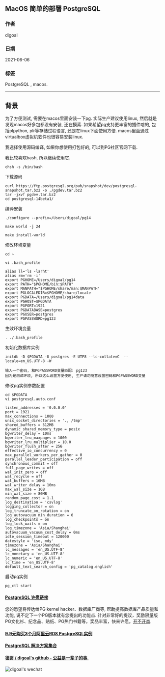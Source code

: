 ## MacOS 简单的部署 PostgreSQL  
  
### 作者  
digoal  
  
### 日期  
2021-06-06  
  
### 标签  
PostgreSQL , macos.   
  
----  
  
## 背景  
为了方便测试, 需要在macos里面安装一下pg. 实际生产建议使用linux, 然后就是发现macos好多包都没有安装, 还在摸索.  如果希望pg支持更丰富的插件啥的, 包括plpython, plr等存储过程语言, 还是在linux下面使用方便.   macos里面通过virtualbox虚拟机软件也很容易安装linux.   
  
我选择使用源码编译, 如果你想使用打包好的, 可以到PG社区官网下载.   
  
我比较喜欢bash, 所以继续使用它.  
  
```  
chsh -s /bin/bash  
```  
  
下载源码  
  
```  
curl https://ftp.postgresql.org/pub/snapshot/dev/postgresql-snapshot.tar.bz2 -o ./pgdev.tar.bz2  
tar -jxvf pgdev.tar.bz2  
cd postgresql-14beta1/  
```  
  
编译安装  
  
```  
./configure --prefix=/Users/digoal/pg14  
  
make world -j 24  
  
make install-world  
```  
  
修改环境变量  
  
```  
cd ~  
  
vi .bash_profile  
  
alias ll='ls -larht'  
alias rm='rm -i'  
export PGHOME=/Users/digoal/pg14
export PATH="$PGHOME/bin:$PATH"  
export MANPATH="$PGHOME/share/man:$MANPATH"  
export PGLOCALEDIR=$PGHOME/share/locale  
export PGDATA=/Users/digoal/pg14data  
export PGHOST=$PGDATA  
export PGPORT=1921  
export PGDATABASE=postgres  
export PGUSER=postgres  
export PGPASSWORD=pg123  
```  
  
生效环境变量  
  
```  
. ./.bash_profile  
```  
  
初始化数据库实例  
  
```  
initdb -D $PGDATA -U postgres -E UTF8 --lc-collate=C  --locale=en_US.UTF-8 -W 
  
输入一个密码, 和PGPASSWORD变量匹配: pg123
因为是测试环境, 所以这么设置方便使用, 生产请勿随意设置密码和PGPASSWORD变量
```  
  
修改pg实例参数配置  
  
```  
cd $PGDATA  
vi postgresql.auto.conf  
  
listen_addresses = '0.0.0.0'		  
port = 1921				  
max_connections = 1000			  
unix_socket_directories = '., /tmp'	  
shared_buffers = 512MB			  
dynamic_shared_memory_type = posix	  
bgwriter_delay = 10ms			  
bgwriter_lru_maxpages = 1000		  
bgwriter_lru_multiplier = 10.0		  
bgwriter_flush_after = 256		  
effective_io_concurrency = 0		  
max_parallel_workers_per_gather = 0	  
parallel_leader_participation = off  
synchronous_commit = off		  
full_page_writes = off			  
wal_init_zero = off			  
wal_recycle = off			  
wal_buffers = 16MB			  
wal_writer_delay = 10ms		  
max_wal_size = 1GB  
min_wal_size = 80MB  
random_page_cost = 1.1			  
log_destination = 'csvlog'		  
logging_collector = on		  
log_truncate_on_rotation = on		  
log_autovacuum_min_duration = 0	  
log_checkpoints = on  
log_lock_waits = on			  
log_timezone = 'Asia/Shanghai'  
autovacuum_vacuum_cost_delay = 0ms	  
idle_session_timeout = 120000		  
datestyle = 'iso, mdy'  
timezone = 'Asia/Shanghai'  
lc_messages = 'en_US.UTF-8'			  
lc_monetary = 'en_US.UTF-8'			  
lc_numeric = 'en_US.UTF-8'			  
lc_time = 'en_US.UTF-8'				  
default_text_search_config = 'pg_catalog.english'  
```  
  
启动pg实例  
  
```  
pg_ctl start  
```  
  
  
  
  
  
#### [PostgreSQL 许愿链接](https://github.com/digoal/blog/issues/76 "269ac3d1c492e938c0191101c7238216")
您的愿望将传达给PG kernel hacker、数据库厂商等, 帮助提高数据库产品质量和功能, 说不定下一个PG版本就有您提出的功能点. 针对非常好的提议，奖励限量版PG文化衫、纪念品、贴纸、PG热门书籍等，奖品丰富，快来许愿。[开不开森](https://github.com/digoal/blog/issues/76 "269ac3d1c492e938c0191101c7238216").  
  
  
#### [9.9元购买3个月阿里云RDS PostgreSQL实例](https://www.aliyun.com/database/postgresqlactivity "57258f76c37864c6e6d23383d05714ea")
  
  
#### [PostgreSQL 解决方案集合](https://yq.aliyun.com/topic/118 "40cff096e9ed7122c512b35d8561d9c8")
  
  
#### [德哥 / digoal's github - 公益是一辈子的事.](https://github.com/digoal/blog/blob/master/README.md "22709685feb7cab07d30f30387f0a9ae")
  
  
![digoal's wechat](../pic/digoal_weixin.jpg "f7ad92eeba24523fd47a6e1a0e691b59")
  

